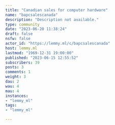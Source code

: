 ```yaml
---
title: "Canadian sales for computer hardware" 
name: "bapcsalescanada"
description: "Description not available."
type: community
date: "2023-06-20 11:38:24"
draft: false
nsfw: false
actor_id: "https://lemmy.ml/c/bapcsalescanada"
host: lemmy.ml
lastmod: "1969-12-31 19:00:00"
published: "2023-06-15 12:55:52"
subscribers: 39
posts: 3
comments: 1
weight: 3
dau: 2
wau: 4
mau: 4
instances:
- "lemmy_ml"
tags: 
- "lemmy_ml"

---
```

